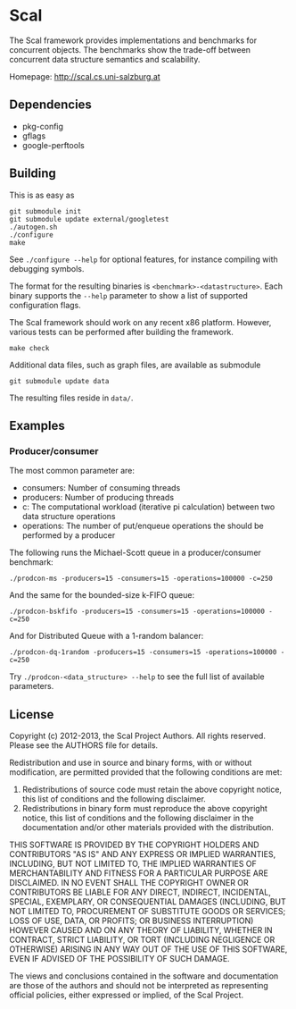 Scal
====

The Scal framework provides implementations and benchmarks for concurrent
objects.  The benchmarks show the trade-off between concurrent data structure
semantics and scalability.

Homepage: http://scal.cs.uni-salzburg.at

Dependencies
------------

* pkg-config
* gflags
* google-perftools

Building
--------

This is as easy as

    git submodule init
    git submodule update external/googletest
    ./autogen.sh
    ./configure
    make

See `./configure --help` for optional features, for instance compiling with
debugging symbols.

The format for the resulting binaries is `<benchmark>-<datastructure>`. Each
binary supports the `--help` parameter to show a list of supported configuration
flags.

The Scal framework should work on any recent x86 platform. However, various
tests can be performed after building the framework.

    make check

Additional data files, such as graph files, are available as submodule

    git submodule update data

The resulting files reside in `data/`.

Examples
--------

### Producer/consumer

The most common parameter are:
* consumers: Number of consuming threads
* producers: Number of producing threads
* c: The computational workload (iterative pi calculation) between two data
  structure operations
* operations: The number of put/enqueue operations the should be performed by a
  producer

The following runs the Michael-Scott queue in a producer/consumer benchmark:

    ./prodcon-ms -producers=15 -consumers=15 -operations=100000 -c=250

And the same for the bounded-size k-FIFO queue:

    ./prodcon-bskfifo -producers=15 -consumers=15 -operations=100000 -c=250

And for Distributed Queue with a 1-random balancer:

    ./prodcon-dq-1random -producers=15 -consumers=15 -operations=100000 -c=250


Try `./prodcon-<data_structure> --help` to see the full list of available parameters.

License
-------

Copyright (c) 2012-2013, the Scal Project Authors.
All rights reserved. Please see the AUTHORS file for details.

Redistribution and use in source and binary forms, with or without
modification, are permitted provided that the following conditions are met: 

1. Redistributions of source code must retain the above copyright notice, this
   list of conditions and the following disclaimer. 
2. Redistributions in binary form must reproduce the above copyright notice,
   this list of conditions and the following disclaimer in the documentation
   and/or other materials provided with the distribution. 

THIS SOFTWARE IS PROVIDED BY THE COPYRIGHT HOLDERS AND CONTRIBUTORS "AS IS" AND 
ANY EXPRESS OR IMPLIED WARRANTIES, INCLUDING, BUT NOT LIMITED TO, THE IMPLIED
WARRANTIES OF MERCHANTABILITY AND FITNESS FOR A PARTICULAR PURPOSE ARE 
DISCLAIMED. IN NO EVENT SHALL THE COPYRIGHT OWNER OR CONTRIBUTORS BE LIABLE FOR 
ANY DIRECT, INDIRECT, INCIDENTAL, SPECIAL, EXEMPLARY, OR CONSEQUENTIAL DAMAGES
(INCLUDING, BUT NOT LIMITED TO, PROCUREMENT OF SUBSTITUTE GOODS OR SERVICES;
LOSS OF USE, DATA, OR PROFITS; OR BUSINESS INTERRUPTION) HOWEVER CAUSED AND 
ON ANY THEORY OF LIABILITY, WHETHER IN CONTRACT, STRICT LIABILITY, OR TORT
(INCLUDING NEGLIGENCE OR OTHERWISE) ARISING IN ANY WAY OUT OF THE USE OF THIS
SOFTWARE, EVEN IF ADVISED OF THE POSSIBILITY OF SUCH DAMAGE.

The views and conclusions contained in the software and documentation are those
of the authors and should not be interpreted as representing official policies, 
either expressed or implied, of the Scal Project.
